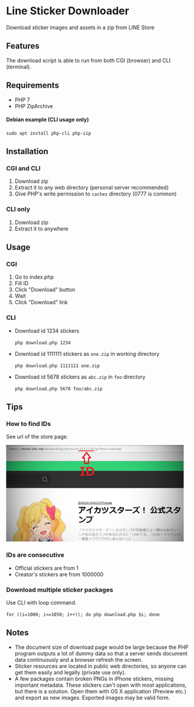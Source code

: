 # Line Sticker Downloader

Download sticker images and assets in a zip from LINE Store

## Features

The download script is able to run from both CGI (browser) and CLI (terminal).

## Requirements

- PHP 7
- PHP ZipArchive

#### Debian example (CLI usage only)

`sudo apt install php-cli php-zip`

## Installation

### CGI and CLI

1. Download zip
2. Extract it to any web directory (personal server recommended)
3. Give PHP's write permission to `caches` directory (0777 is common)

### CLI only

1. Download zip
2. Extract it to anywhere

## Usage

### CGI

1. Go to index.php
2. Fill ID
3. Click "Download" button
4. Wait
5. Click "Download" link

### CLI

- Download id 1234 stickers

  `php download.php 1234`
  
- Download id 1111111 stickers as `one.zip` in working directory

  `php download.php 1111111 one.zip`

- Download id 5678 stickers as `abc.zip` in `foo` directory

  `php download.php 5678 foo/abc.zip`

## Tips

### How to find IDs

See url of the store page.

![Store](store_screen.png)

### IDs are consecutive

- Official stickers are from 1
- Creator's stickers are from 1000000

### Download multiple sticker packages

Use CLI with loop command.

`for ((i=1000; i<=1050; i++)); do php download.php $i; done`

## Notes

- The document size of download page would be large because the PHP program outputs a lot of dummy data so that a server sends document data continuously and a browser refresh the screen.
- Sticker resources are located in public web directories, so anyone can get them easily and legally (private use only).
- A few packages contain broken PNGs in iPhone stickers, missing important metadata. These stickers can't open with most applications, but there is a solution. Open them with OS X application (Preview etc.) and export as new images. Exported images may be valid form.
